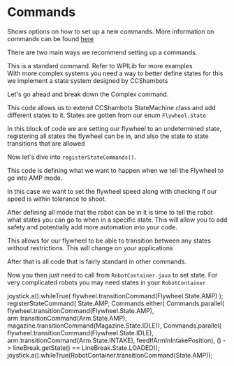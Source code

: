 # Commands

Shows options on how to set up a new commands. More information on commands can be found [here](https://docs.wpilib.org/en/stable/docs/software/commandbased/what-is-command-based.html)

There are two main ways we recommend setting up a commands.

<tabs>
    <tab id="standard" title="Standard">
        This is a standard command. Refer to WPILib for more examples
        <br/>
        <code-block lang="java" src="Standard_Command.java"/>
    </tab>
    <tab id="complex" title="Complex">
        With more complex systems you need a way to better define states for this we implement a state system designed by CCShambots 
        <br/>
        <code-block lang="java" src="Complex_Command.java"/>
    </tab>
</tabs>

Let's go ahead and break down the Complex command.

<code-block lang="java" src="Complex_Command.java" include-lines="1"/>

This code allows us to extend CCShambots StateMachine class and add different states to it. States are gotten from our enum `Flywheel.State`

<code-block lang="java" src="Complex_Command.java" include-lines="25-31"/>

In this block of code we are setting our flywheel to an undetermined state, registering all states the flywheel can be in,
and also the state to state transitions that are allowed

Now let's dive into `registerStateCommands()`.

<code-block lang="java" src="Complex_Command.java" include-lines="60-64"/>

This code is defining what we want to happen when we tell the Flywheel to go into AMP mode.

In this case we want to set the flywheel speed along with checking if our speed is within tolerance to shoot.

After defining all mode that the robot can be in it is time to tell the robot what states you can go to when in a specific state. 
This will allow you to add safety and potentially add more automation into your code.

<code-block lang="java" src="Complex_Command.java" include-lines="82-88"/>

This allows for our flywheel to be able to transition between any states without restrictions. This will change on your applications

After that is all code that is fairly standard in other commands. 

Now you then just need to call from `RobotContainer.java` to set state. For very complicated robots you may need states in your `RobotContainer` 

<compare type="top-bottom" first-title="Simple State (bind to button)" second-title="Complex State">
    <code-block lang="Java">
        joystick.a().whileTrue(
            flywheel.transitionCommand(Flywheel.State.AMP)
        );
    </code-block>
    <code-block lang="Java">
        registerStateCommand(
            State.AMP,
            Commands.either(
                Commands.parallel(
                    flywheel.transitionCommand(Flywheel.State.AMP),
                    arm.transitionCommand(Arm.State.AMP),
                    magazine.transitionCommand(Magazine.State.IDLE)),
                Commands.parallel(
                    flywheel.transitionCommand(Flywheel.State.IDLE),
                    arm.transitionCommand(Arm.State.INTAKE),
                    feedIfArmInIntakePosition),
                () -> lineBreak.getState() == LineBreak.State.LOADED));
        joystick.a().whileTrue(RobotContainer.transitionCommand(State.AMP));
    </code-block>
</compare>


